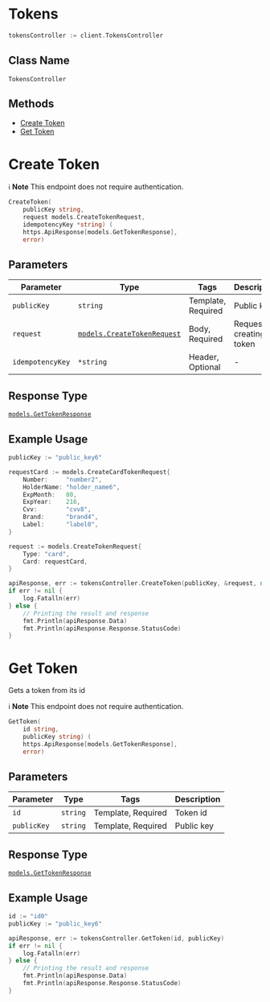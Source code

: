 # Tokens

```go
tokensController := client.TokensController
```

## Class Name

`TokensController`

## Methods

* [Create Token](../../doc/controllers/tokens.md#create-token)
* [Get Token](../../doc/controllers/tokens.md#get-token)


# Create Token

:information_source: **Note** This endpoint does not require authentication.

```go
CreateToken(
    publicKey string,
    request models.CreateTokenRequest,
    idempotencyKey *string) (
    https.ApiResponse[models.GetTokenResponse],
    error)
```

## Parameters

| Parameter | Type | Tags | Description |
|  --- | --- | --- | --- |
| `publicKey` | `string` | Template, Required | Public key |
| `request` | [`models.CreateTokenRequest`](../../doc/models/create-token-request.md) | Body, Required | Request for creating a token |
| `idempotencyKey` | `*string` | Header, Optional | - |

## Response Type

[`models.GetTokenResponse`](../../doc/models/get-token-response.md)

## Example Usage

```go
publicKey := "public_key6"

requestCard := models.CreateCardTokenRequest{
    Number:     "number2",
    HolderName: "holder_name6",
    ExpMonth:   80,
    ExpYear:    216,
    Cvv:        "cvv8",
    Brand:      "brand4",
    Label:      "label0",
}

request := models.CreateTokenRequest{
    Type: "card",
    Card: requestCard,
}

apiResponse, err := tokensController.CreateToken(publicKey, &request, nil)
if err != nil {
    log.Fatalln(err)
} else {
    // Printing the result and response
    fmt.Println(apiResponse.Data)
    fmt.Println(apiResponse.Response.StatusCode)
}
```


# Get Token

Gets a token from its id

:information_source: **Note** This endpoint does not require authentication.

```go
GetToken(
    id string,
    publicKey string) (
    https.ApiResponse[models.GetTokenResponse],
    error)
```

## Parameters

| Parameter | Type | Tags | Description |
|  --- | --- | --- | --- |
| `id` | `string` | Template, Required | Token id |
| `publicKey` | `string` | Template, Required | Public key |

## Response Type

[`models.GetTokenResponse`](../../doc/models/get-token-response.md)

## Example Usage

```go
id := "id0"
publicKey := "public_key6"

apiResponse, err := tokensController.GetToken(id, publicKey)
if err != nil {
    log.Fatalln(err)
} else {
    // Printing the result and response
    fmt.Println(apiResponse.Data)
    fmt.Println(apiResponse.Response.StatusCode)
}
```

